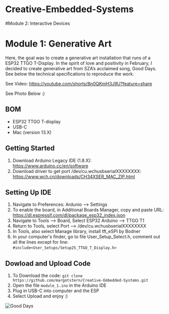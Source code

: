 # Creative-Embedded-Systems

#Module 2: Interactive Devices

# Module 1: Generative Art
Here, the goal was to create a generative art installation that runs of a ESP32 TTGO T-Display. In the spirit of love and positivity in February, I decided to create generative art from SZA’s acclaimed song, Good Days. See below the technical specifications to reproduce the work. 




See Video: https://youtube.com/shorts/8n0QKmH3J9U?feature=share

See Photo Below :)
## BOM
- ESP32 TTGO T-display
- USB-C
- Mac (version 13.X)

## Getting Started
1. Download Arduino Legacy IDE (1.8.X): https://www.arduino.cc/en/software 
2. Download driver to get port /dev/cu.wchusbserialXXXXXXXX: https://www.wch.cn/downloads/CH34XSER_MAC_ZIP.html

## Setting Up IDE
1. Navigate to Preferences: Ardunio --> Settings 
2. To enable the board, in Additional Boards Manager, copy and paste URL: https://dl.espressif.com/dl/package_esp32_index.json
3. Navigate to Tools --> Board, Select ESP32 Arduino --> TTGO T1
4. Return to Tools, select Port --> /dev/cu.wchusbserialXXXXXXXX
5. In Tools, also select Manage library, install tft_eSPI by Bodner
6. In your computer's finder, go to file User_Setup_Select.h, comment out all the lines except for line: `#include<User_Setups/Setup25_TTGO_T_Display.h>`

## Dowload and Upload Code
1. To Download the code: `git clone https://github.com/margotstern/Creative-Embedded-Systems.git`
2. Open the file `module_1.ino` in the Arduino IDE
3. Plug in USB-C into computer and the ESP
4. Select Upload and enjoy :)


![Good Days](https://i.imgur.com/RUWO6kW.jpg)
